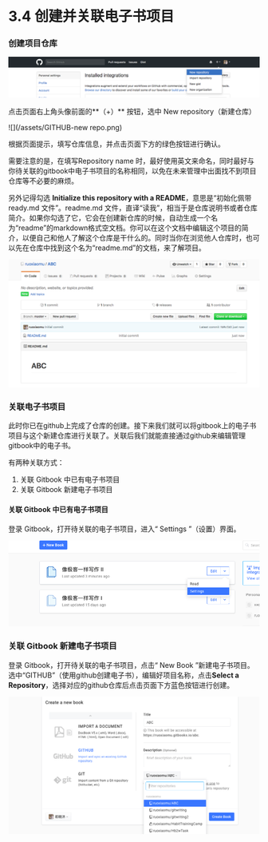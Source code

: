 




# 3.4 创建并关联电子书项目

### 创建项目仓库

![](/assets/GITHUB-chuangjian.png)

点击页面右上角头像前面的**（+）** 按钮，选中 New repository（新建仓库）

![](/assets/GITHUB-new repo.png)

根据页面提示，填写仓库信息，并点击页面下方的绿色按钮进行确认。

需要注意的是，在填写Repository name 时，最好使用英文来命名，同时最好与你待关联的gitbook中电子书项目的名称相同，以免在未来管理中出面找不到项目仓库等不必要的麻烦。

另外记得勾选 **Initialize this repository with a README**，意思是“初始化佩带 ready.md 文件”。readme.md 文件，直译“读我”，相当于是仓库说明书或者仓库简介。如果你勾选了它，它会在创建新仓库的时候，自动生成一个名为“readme”的markdown格式空文档。你可以在这个文档中编辑这个项目的简介，以便自己和他人了解这个仓库是干什么的。同时当你在浏览他人仓库时，也可以先在仓库中找到这个名为“readme.md”的文档，来了解项目。

![](/assets/readme.png)


### 关联电子书项目

此时你已在github上完成了仓库的创建。接下来我们就可以将gitbook上的电子书项目与这个新建仓库进行关联了。关联后我们就能直接通过github来编辑管理gitbook中的电子书。

有两种关联方式：

1. 关联 Gitbook 中已有电子书项目
2. 关联 Gitbook 新建电子书项目

#### 关联 Gitbook 中已有电子书项目

登录 Gitbook，打开待关联的电子书项目，进入“ Settings ”（设置）界面。

![](/assets/GITBOOK-settings.png)

### 关联 Gitbook 新建电子书项目

登录 Gitbook，打开待关联的电子书项目，点击“ New Book ”新建电子书项目。选中“GITHUB”（使用github创建电子书），编辑好项目名称，点击**Select a Repository**，选择对应的github仓库后点击页面下方蓝色按钮进行创建。

![](/assets/GITBOOK-new.png)




